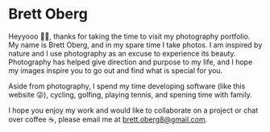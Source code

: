 # Brett Oberg

Heyyooo 👋🏼, thanks for taking the time to visit my photography portfolio. My name is Brett Oberg, and in my spare time I take photos. I am inspired by nature and I use photography as an excuse to experience its beauty. Photography has helped give direction and purpose to my life, and I hope my images inspire you to go out and find what is special for you.

Aside from photography, I spend my time developing software (like this website 😜), cycling, golfing, playing tennis, and spening time with family.

I hope you enjoy my work and would like to collaborate on a project or chat over coffee ☕️, please email me at [brett.oberg8@gmail.com](mailto:brett.oberg8@gmail.com).
